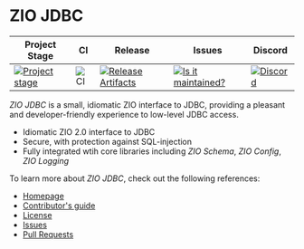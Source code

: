 # ZIO JDBC

| Project Stage | CI                                       | Release                                                               |  Issues                                                     | Discord                                   |
| --- |------------------------------------------|-----------------------------------------------------------------------|--------------------------------------------------------------|-------------------------------------------|
| [![Project stage][Stage]][Stage-Page] | ![CI][badge-CI] | [![Release Artifacts][badge-sonatype-releases]][link-sonatype-releases] | [![Is it maintained?][badge-maintenance]][link-maintenance] | [![Discord][badge-discord]][link-discord] |

_ZIO JDBC_ is a small, idiomatic ZIO interface to JDBC, providing a pleasant and developer-friendly experience to low-level JDBC access.

- Idiomatic ZIO 2.0 interface to JDBC
- Secure, with protection against SQL-injection
- Fully integrated wtih core libraries including _ZIO Schema_, _ZIO Config_, _ZIO Logging_

To learn more about _ZIO JDBC_, check out the following references:

- [Homepage](https://zio.github.io/zio-jdbc/)
- [Contributor's guide](./.github/CONTRIBUTING.md)
- [License](LICENSE)
- [Issues](https://github.com/zio/zio-jdbc/issues)
- [Pull Requests](https://github.com/zio/zio-jdbc/pulls)

[badge-sonatype-releases]: https://img.shields.io/nexus/r/https/oss.sonatype.org/dev.zio/zio-jdbc_2.12.svg "Sonatype Releases"
[badge-CI]: https://github.com/zio/zio-jdbc/workflows/CI/badge.svg
[badge-discord]: https://img.shields.io/discord/629491597070827530?logo=discord
[badge-maintenance]: http://isitmaintained.com/badge/resolution/zio/zio-jdbc.svg
[link-sonatype-releases]: https://oss.sonatype.org/content/repositories/releases/dev/zio/zio-jdbc_2.12/ "Sonatype Releases"
[link-discord]: https://discord.gg/2ccFBr4
[link-maintenance]: http://isitmaintained.com/project/zio/zio-jdbc
[link-zio]: https://zio.dev
[Stage]: https://img.shields.io/badge/Project%20Stage-Production%20Research-red.svg
[Stage-Page]: https://github.com/zio/zio/wiki/Project-Stages
